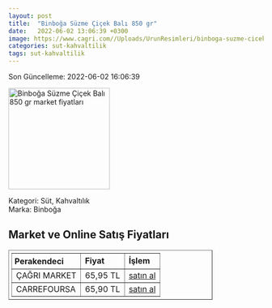 ```yaml
---
layout: post
title:  "Binboğa Süzme Çiçek Balı 850 gr"
date:   2022-06-02 13:06:39 +0300
image: https://www.cagri.com//Uploads/UrunResimleri/binboga-suzme-cicek-bali-850-gr-5849.jpg
categories: sut-kahvaltilik
tags: sut-kahvaltilik
---
```


Son Güncelleme: 2022-06-02 16:06:39

<img src="https://www.cagri.com//Uploads/UrunResimleri/binboga-suzme-cicek-bali-850-gr-5849.jpg" width="200" alt="Binboğa Süzme Çiçek Balı 850 gr market fiyatları" />

Kategori: Süt, Kahvaltılık
<br />
Marka: Binboğa

<h2>Market ve Online Satış Fiyatları</h2>

<table border="1" style="padding: 5px;width:80%;">
  <tr>
    <td style="padding: 5px;"><strong>Perakendeci</strong></td>
    <td><strong>Fiyat</strong></td>
    <td><strong>İşlem</strong></td>
  </tr>
  <tr>
              <td title="Çağrı Market">ÇAĞRI MARKET</td>
              <td>65,95 TL</td>
              <td><a title="Çağrı Market" target="_blank" href="https://www.cagri.com/binboga-suzme-cicek-bali-850-gr">satın al</a></td>
            </tr><tr>
              <td title="CarrefourSA">CARREFOURSA</td>
              <td>65,90 TL</td>
              <td><a title="CarrefourSA" target="_blank" href="https://www.carrefoursa.com/binboga-cicek-bali-850-g-p-30022597">satın al</a></td>
            </tr>
</table>

